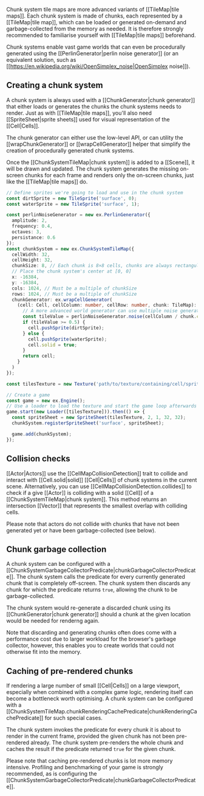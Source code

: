 Chunk system tile maps are more advanced variants of [[TileMap|tile maps]]. Each chunk system is made of chunks, each represented by a
[[TileMap|tile map]], which can be loaded or generated on-demand and garbage-collected from the memory as needed. It is therefore strongly
recommended to familiarise yourself with [[TileMap|tile maps]] beforehand.

Chunk systems enable vast game worlds that can even be procedurally generated using the [[PerlinGenerator|perlin noise generator]] (or an
equivalent solution, such as [[https://en.wikipedia.org/wiki/OpenSimplex_noise|OpenSimplex noise]]).

## Creating a chunk system

A chunk system is always used with a [[ChunkGenerator|chunk generator]] that either loads or generates the chunks the chunk systems needs to
render. Just as with [[TileMap|tile maps]], you'll also need [[SpriteSheet|sprite sheets]] used for visual representation of the
[[Cell|Cells]].

The chunk generator can either use the low-level API, or can utility the [[wrapChunkGenerator]] or [[wrapCellGenerator]] helper that
simplify the creation of procedurally generated chunk systems.

Once the [[ChunkSystemTileMap|chunk system]] is added to a [[Scene]], it will be drawn and updated. The chunk system generates the missing
on-screen chunks for each frame and renders only the on-screen chunks, just like the [[TileMap|tile maps]] do.

```typescript
// Define sprites we're going to load and use in the chunk system
const dirtSprite = new TileSprite('surface', 0);
const waterSprite = new TileSprite('surface', 1);

const perlinNoiseGenerator = new ex.PerlinGenerator({
  amplitude: 2,
  frequency: 0.4,
  octaves: 3,
  persistance: 0.6
});
const chunkSystem = new ex.ChunkSystemTileMap({
  cellWidth: 32,
  cellHeight: 32,
  chunkSize: 8, // Each chunk is 8×8 cells, chunks are always rectangular (well, if their cells are rectangular)
  // Place the chunk system's center at [0, 0]
  x: -16384,
  y: -16384,
  cols: 1024, // Must be a multiple of chunkSize
  rows: 1024, // Must be a multiple of chunkSize
  chunkGenerator: ex.wrapCellGenerator(
    (cell: Cell, cellColumn: number, cellRow: number, chunk: TileMap): Cell => {
      // A more advanced world generator can use multiple noise generators, e.g. to generate various cell types within biomes
      const tileValue = perlinNoiseGenerator.noise(cellColumn / chunk.cols, cellRow / chunk.rows);
      if (tileValue >= 0.5) {
        cell.pushSprite(dirtSprite);
      } else {
        cell.pushSprite(waterSprite);
        cell.solid = true;
      }
      return cell;
    }
  )
});

const tilesTexture = new Texture('path/to/texture/containing/cell/sprites.png');

// Create a game
const game = new ex.Engine();
// Use a loader to load the texture and start the game loop afterwards
game.start(new Loader([tilesTexture])).then(() => {
  const spriteSheet = new SpriteSheet(tilesTexture, 2, 1, 32, 32);
  chunkSystem.registerSpriteSheet('surface', spriteSheet);

  game.add(chunkSystem);
});
```

## Collision checks

[[Actor|Actors]] use the [[CellMapCollisionDetection]] trait to collide and interact with [[Cell.solid|solid]] [[Cell|Cells]] of chunk
systems in the current scene. Alternatively, you can use [[CellMapCollisionDetection.collides]] to check if a give [[Actor]] is colliding
with a solid [[Cell]] of a [[ChunkSystemTileMap|chunk system]]. This method returns an intersection [[Vector]] that represents the smallest
overlap with colliding cells.

Please note that actors do not collide with chunks that have not been generated yet or have been garbage-collected (see below).

## Chunk garbage collection

A chunk system can be configured with a [[ChunkSystemGarbageCollectorPredicate|chunkGarbageCollectorPredicate]]. The chunk system calls the
predicate for every currently generated chunk that is completely off-screen. The chunk system then discards any chunk for which the
predicate returns `true`, allowing the chunk to be garbage-collected.

The chunk system would re-generate a discarded chunk using its [[ChunkGenerator|chunk generator]] should a chunk at the given location would
be needed for renderng again.

Note that discarding and generating chunks often does come with a performance cost due to larger workload for the browser's garbage
collector, however, this enables you to create worlds that could not otherwise fit into the memory.

## Caching of pre-rendered chunks

If rendering a large number of small [[Cell|Cells]] on a large viewport, especially when combined with a complex game logic, rendering
itself can become a bottleneck worth optimising. A chunk system can be configured with a
[[ChunkSystemTileMap.chunkRenderingCachePredicate|chunkRenderingCachePredicate]] for such special cases.

The chunk system invokes the predicate for every chunk it is about to render in the current frame, provided the given chunk has not been
pre-rendered already. The chunk system pre-renders the whole chunk and caches the result if the predicate returned `true` for the given
chunk.

Please note that caching pre-rendered chunks is lot more memory intensive. Profiling and benchmarking of your game is strongly recommended,
as is configuring the [[ChunkSystemGarbageCollectorPredicate|chunkGarbageCollectorPredicate]].
